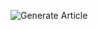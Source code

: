 ![Generate Article](https://img.shields.io/endpoint?url=https://brandjtc.github.io/status-badges/generate.json&style=for-the-badge&logo=github&label=Generate%20Article)
